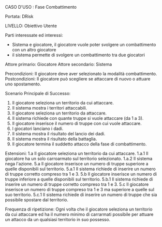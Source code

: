 CASO D'USO : Fase Combattimento

Portata: DRisk

LIVELLO: Obiettivo Utente

Parti interessate ed interessi:

- Sistema e giocatore, il giocatore vuole poter svolgere un combattimento con un altro giocatore
- il sistema permette di svolgere un combattimento tra due giocatori

Attore primario: Giocatore
Attore secondario: Sistema

Precondizioni: Il giocatore deve aver selezionato la modalità combattimento.
Postcondizioni: Il giocatore può scegliere se attaccare di nuovo o attuare uno spostamento.

Scenario Principale di Successo:

1. Il giocatore seleziona un territorio da cui attaccare.
2. Il sistema mostra i territori attaccabili.
3. Il giocatore seleziona un territorio da attaccare.
4. Il sistema richiede con quante truppe si vuole attaccare (da 1 a 3).
5. Il giocatore inserisce il numero di truppe con cui vuole attaccare.
6. I giocatori lanciano i dadi.
7. Il sistema mostra il risultato del lancio dei dadi.
8. Il sistema mostra il risultato della battaglia.
9. Il giocatore termina il suddetto attacco della fase di combattimento.

Estensioni:
1.a Il giocatore seleziona un territorio da cui attaccare.
    1.a.1 Il giocatore ha un solo carroarmato sul territorio selezionato.
    1.a.2 Il sistema nega l'azione.
5.a Il giocatore inserisce un numero di truppe superiore a quelle disponibili sul territorio.
    5.a.1 Il sistema richiede di inserire un numero di truppe corretto compreso tra 1 e 3.
5.b Il giocatore inserisce un numero di truppe inferiore a quelle disponibili sul territorio.
    5.b.1 Il sistema richiede di inserire un numero di truppe corretto compreso tra 1 e 3.
5.c Il giocatore inserisce un numero di truppe compreso tra 1 e 3 ma superiore a quelle sul suo territorio.
    5.c.1 Il sistema richiede di inserire un numero di truppe che sia possibile spostare dal territorio.

Frequenza di ripetizione:
    Ogni volta che il giocatore seleziona un territorio da cui attaccare ed ha il numero minimo di carrarmati possibile per attuare un attacco da un qualsiasi territorio in suo possesso.